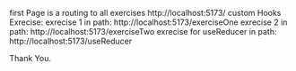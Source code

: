 first Page is a routing to all exercises
http://localhost:5173/
custom Hooks Exrecise:
exrecise 1 in path: http://localhost:5173/exerciseOne
exrecise 2 in path: http://localhost:5173/exerciseTwo
exrecise for useReducer in path: http://localhost:5173/useReducer

Thank You.
